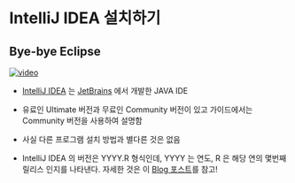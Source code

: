 [videoUrl]: https://show-me-the-video-example.herokuapp.com/example-video-01.mp4
[thumbnailUrl]: https://show-me-the-video-example.herokuapp.com/example-image-01.webp
[tags]: idea
[author]: me@aluc.io
[duration]: 00:58
[prev]: null
[next]: ./02-intellij-basic-usage.md
[createTime]: Jan-30-2014-12:02:00-GMT+0900
[updateTime]: null

# IntelliJ IDEA 설치하기

## Bye-bye Eclipse

[![video][thumbnailUrl]][videoUrl]

- [IntelliJ IDEA][intellijidea] 는 [JetBrains][jetbrains] 에서 개발한 JAVA IDE

- 유료인 Ultimate 버전과 무료인 Community 버전이 있고 가이드에서는 Community
  버전을 사용하여 설명함

- 사실 다른 프로그램 설치 방법과 별다른 것은 없음

- IntelliJ IDEA 의 버전은 YYYY.R 형식인데, YYYY 는 연도, R 은 해당 연의 몇번째
  릴리스 인지를 나타낸다. 자세한 것은 이 [Blog 포스트][versioning]를 참고!

[jetbrains]: https://www.jetbrains.com/
[intellijidea]: https://www.jetbrains.com/idea/
[versioning]: https://blog.jetbrains.com/blog/2016/03/09/jetbrains-toolbox-release-and-versioning-changes/
